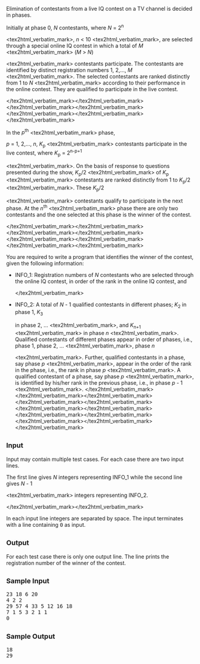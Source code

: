 <p>
Elimination of contestants from a live IQ contest on a TV channel is decided in phases.

</p><p>
Initially at phase 0, <span class="MATH"><i>N</i></span>
<tex2html_verbatim_mark> contestants, where <span class="MATH"><i>N</i> = 2<sup>n</sup></span>

<tex2html_verbatim_mark>,
<span class="MATH"><i>n</i> &lt; 10</span>
<tex2html_verbatim_mark>, are selected through a special online IQ contest in which a total of
<span class="MATH"><i>M</i></span>
<tex2html_verbatim_mark> <span class="MATH">(<i>M</i> &gt; <i>N</i>)</span>

<tex2html_verbatim_mark> contestants participate.
The contestants are identified by distinct registration numbers <!-- MATH
 $1, 2, \ldots , M$
 -->
<span class="MATH">1, 2,..., <i>M</i></span>
<tex2html_verbatim_mark>. The
selected contestants are ranked distinctly from 1 to <span class="MATH"><i>N</i></span>
<tex2html_verbatim_mark> according to their
performance in the online contest. They are qualified to participate in the
live contest.

</tex2html_verbatim_mark></tex2html_verbatim_mark></tex2html_verbatim_mark></tex2html_verbatim_mark></tex2html_verbatim_mark></tex2html_verbatim_mark></tex2html_verbatim_mark></p><p>
In the <span class="MATH"><i>p</i><sup>th</sup></span>
<tex2html_verbatim_mark> phase, <!-- MATH
 $p=1, 2, \ldots , n, K_{p}$
 -->

<span class="MATH"><i>p</i> = 1, 2,..., <i>n</i>, <i>K</i><sub>p</sub></span>
<tex2html_verbatim_mark>
contestants participate in the live contest, where <!-- MATH
 $K_{p}=2^{n-p+1}$
 -->
<span class="MATH"><i>K</i><sub>p</sub> = 2<sup>n-p+1</sup></span>

<tex2html_verbatim_mark>.
On the basis of response to questions presented during the show, <span class="MATH"><i>K</i><sub>p</sub>/2</span>
<tex2html_verbatim_mark>
of <span class="MATH"><i>K</i><sub>p</sub></span>
<tex2html_verbatim_mark> contestants are ranked distinctly from 1 to <span class="MATH"><i>K</i><sub>p</sub>/2</span>
<tex2html_verbatim_mark>.
These <span class="MATH"><i>K</i><sub>p</sub>/2</span>

<tex2html_verbatim_mark> contestants qualify to participate in the next phase. At
the <span class="MATH"><i>n</i><sup>th</sup></span>
<tex2html_verbatim_mark> phase there are only two contestants and the one selected at
this phase is the winner of the contest.

</tex2html_verbatim_mark></tex2html_verbatim_mark></tex2html_verbatim_mark></tex2html_verbatim_mark></tex2html_verbatim_mark></tex2html_verbatim_mark></tex2html_verbatim_mark></tex2html_verbatim_mark></p><p>
You are required to write a program that identifies the
winner of the contest, given the following information:

</p><p>

</p><ul>
<li>INFO_1: Registration numbers of <span class="MATH"><i>N</i></span>
<tex2html_verbatim_mark> contestants who are selected through the online IQ
contest, in order of the rank in the online IQ contest, and 

</tex2html_verbatim_mark></li>
<li>INFO_2: A total of <span class="MATH"><i>N</i> - 1</span>
<tex2html_verbatim_mark> qualified contestants in different phases; <span class="MATH"><i>K</i><sub>2</sub></span>
<tex2html_verbatim_mark> in phase 1, <span class="MATH"><i>K</i><sub>3</sub></span>
<tex2html_verbatim_mark>

in phase 2, <span class="MATH">...</span>
<tex2html_verbatim_mark>, and <span class="MATH"><i>K</i><sub>n+1</sub></span>
<tex2html_verbatim_mark> in phase <span class="MATH"><i>n</i></span>
<tex2html_verbatim_mark>. Qualified contestants of
different phases appear in order of phases, i.e., phase 1, phase 2, <span class="MATH">...</span>
<tex2html_verbatim_mark>, phase
<span class="MATH"><i>n</i></span>

<tex2html_verbatim_mark>. Further, qualified contestants in a phase, say phase <span class="MATH"><i>p</i></span>
<tex2html_verbatim_mark>, appear in the order
of the rank in the phase, i.e., the rank in phase <span class="MATH"><i>p</i></span>
<tex2html_verbatim_mark>. A qualified contestant of
a phase, say phase <span class="MATH"><i>p</i></span>
<tex2html_verbatim_mark>, is identified by his/her rank in the previous phase,
i.e., in phase <span class="MATH"><i>p</i> - 1</span>
<tex2html_verbatim_mark>.
</tex2html_verbatim_mark></tex2html_verbatim_mark></tex2html_verbatim_mark></tex2html_verbatim_mark></tex2html_verbatim_mark></tex2html_verbatim_mark></tex2html_verbatim_mark></tex2html_verbatim_mark></tex2html_verbatim_mark></tex2html_verbatim_mark></tex2html_verbatim_mark></tex2html_verbatim_mark></li>
</ul>

<p>

</p><h2><font size="4" color="#ff0000"><a name="SECTION0001001000000000000000">
Input</a>&nbsp;</font>
</h2>

<p>
Input may contain multiple test cases. For each case there are two input lines. 

</p><p>
The first line gives <span class="MATH"><i>N</i></span>
<tex2html_verbatim_mark> integers representing INFO_1
while the second line gives <span class="MATH"><i>N</i> - 1</span>

<tex2html_verbatim_mark> integers representing INFO_2. 

</tex2html_verbatim_mark></tex2html_verbatim_mark></p><p>
In each input line integers are
separated by space. The input terminates with a line containing <tt>0</tt> as input.

</p><p>

</p><h2><font size="4" color="#ff0000"><a name="SECTION0001002000000000000000">
Output</a>&nbsp;</font>
</h2>

<p>
For each test case there is only one output line. The line
prints the registration number of the winner of the contest.

</p><p>

</p><h2><font size="4" color="#ff0000"><a name="SECTION0001003000000000000000">
Sample Input</a>&nbsp;</font>
</h2>

<p>
</p><pre>23 18 6 20
4 2 2
29 57 4 33 5 12 16 18
7 1 5 3 2 1 1
0
</pre>  

<p>

</p><h2><font size="4" color="#ff0000"><a name="SECTION0001004000000000000000">
Sample Output</a>&nbsp;</font>
</h2>

<p>
</p><pre>18
29
</pre>
